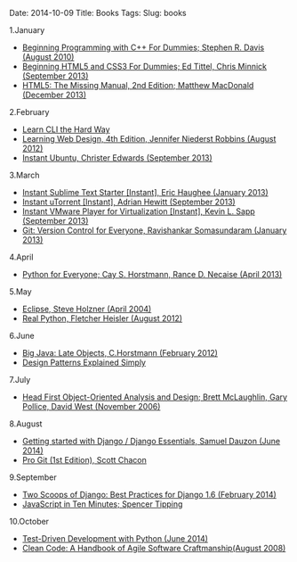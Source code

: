 Date: 2014-10-09
Title: Books
Tags:
Slug: books



1.January

* [Beginning Programming with C++ For Dummies; Stephen R. Davis (August 2010)](http://www.dummies.com/store/product/Beginning-Programming-with-C-For-Dummies.productCd-0470617977,navId-322467.html)
* [Beginning HTML5 and CSS3 For Dummies; Ed Tittel, Chris Minnick (September 2013)](http://www.dummies.com/store/product/Beginning-HTML5-and-CSS3-For-Dummies.productCd-1118657209.html)
* [HTML5: The Missing Manual, 2nd Edition; Matthew MacDonald (December 2013)](http://shop.oreilly.com/product/0636920029243.do)

2.February

* [Learn CLI the Hard Way](http://cli.learncodethehardway.org/book/)
* [Learning Web Design, 4th Edition, Jennifer Niederst Robbins (August 2012)](http://shop.oreilly.com/product/0636920023494.do)
* [Instant Ubuntu, Christer Edwards (September 2013)](http://www.packtpub.com/complete-guide-to-making-the-switch-to-ubuntu/book)

3.March

* [Instant Sublime Text Starter [Instant], Eric Haughee (January 2013)](http://www.packtpub.com/sublime-text-starter/book)
* [Instant uTorrent [Instant], Adrian Hewitt (September 2013)](http://www.packtpub.com/step-by-step-guide-to-get-started-with-utorrent/book)
* [Instant VMware Player for Virtualization [Instant], Kevin L. Sapp (September 2013)](http://www.packtpub.com/vmware-player-for-virtualization/book)
* [Git: Version Control for Everyone, Ravishankar Somasundaram (January 2013)](http://www.packtpub.com/git-version-control-for-everyone/book)

4.April

* [Python for Everyone; Cay S. Horstmann, Rance D. Necaise (April 2013)](http://eu.wiley.com/WileyCDA/WileyTitle/productCd-EHEP002658.html)

5.May

* [Eclipse, Steve Holzner (April 2004)](http://shop.oreilly.com/product/9780596006419.do)
* [Real Python, Fletcher Heisler (August 2012)](https://www.kickstarter.com/projects/fletcher/practical-python-learn-programming-for-the-real-wo)

6.June

* [Big Java: Late Objects, C.Horstmann (February 2012)](http://eu.wiley.com/WileyCDA/WileyTitle/productCd-EHEP002041.html)
* [Design Patterns Explained Simply](http://sourcemaking.com/design-patterns-book)

7.July

* [Head First Object-Oriented Analysis and Design; Brett McLaughlin, Gary Pollice, David West (November 2006)](http://shop.oreilly.com/product/9780596008673.do)

8.August

* [Getting started with Django / Django Essentials, Samuel Dauzon (June 2014)](https://www.packtpub.com/web-development/getting-started-django)
* [Pro Git (1st Edition), Scott Chacon](http://git-scm.com/book/en/v1)

9.September

* [Two Scoops of Django: Best Practices for Django 1.6 (February 2014)](http://twoscoopspress.org/products/two-scoops-of-django-1-6)
* [JavaScript in Ten Minutes; Spencer Tipping](https://github.com/spencertipping/js-in-ten-minutes)

10.October

* [Test-Driven Development with Python (June 2014)](http://shop.oreilly.com/product/0636920029533.do)
* [Clean Code: A Handbook of Agile Software Craftmanship(August
2008)](http://www.amazon.com/Clean-Code-Handbook-Software-Craftsmanship/dp/0132350882)
